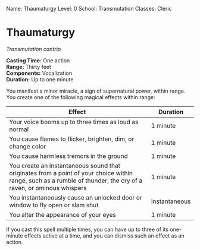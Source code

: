 Name: Thaumaturgy
Level: 0
School: Transmutation
Classes: Cleric

# Thaumaturgy 
_Transmutation cantrip_ 

**Casting Time:** One action    
**Range:** Thirty feet    
**Components:** Vocalization    
**Duration:** Up to one minute 

You manifest a minor miracle, a sign of supernatural power, within range. You create one of the following magical effects within range:

| Effect | Duration |
|-------|----------|
| Your voice booms up to three times as loud as normal | 1 minute |
| You cause flames to flicker, brighten, dim, or change color | 1 minute |
| You cause harmless tremors in the ground | 1 minute |
| You create an instantaneous sound that originates from a point of your choice within range, such as a rumble of thunder, the cry of a raven, or ominous whispers | 1 minute |
| You instantaneously cause an unlocked door or window to fly open or slam shut | Instantaneous |
| You alter the appearance of your eyes | 1 minute |

If you cast this spell multiple times, you can have up to three of its one-minute effects active at a time, and you can dismiss such an effect as an action.